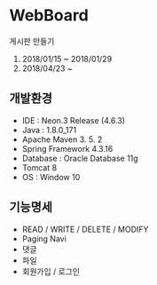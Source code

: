 # WebBoard
게시판 만들기

1. 2018/01/15 ~ 2018/01/29
2. 2018/04/23 ~ 

## 개발환경
* IDE : Neon.3 Release (4.6.3)
* Java : 1.8.0_171
* Apache Maven 3. 5. 2
* Spring Framework 4.3.16
* Database : Oracle Database 11g
* Tomcat 8
* OS : Window 10

## 기능명세
* READ / WRITE / DELETE / MODIFY
* Paging Navi  
* 댓글
* 파일
* 회원가입 / 로그인
